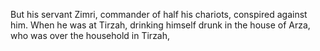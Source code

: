 But his servant Zimri, commander of half his chariots, conspired against him. When he was at Tirzah, drinking himself drunk in the house of Arza, who was over the household in Tirzah,
